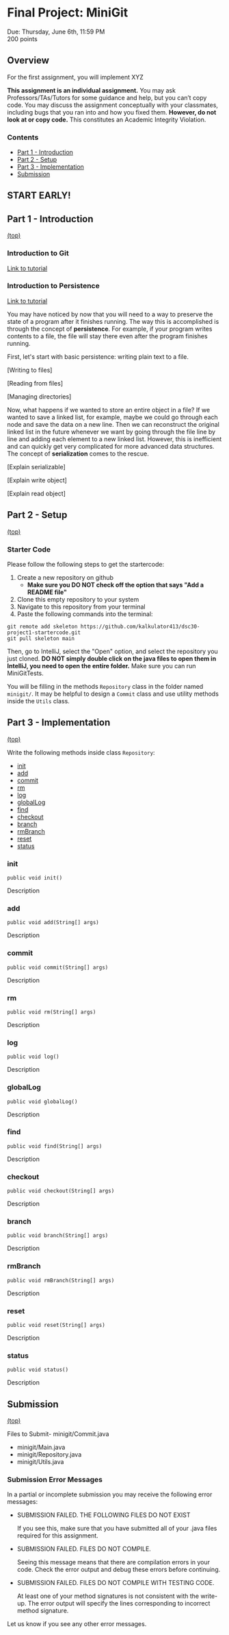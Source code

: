 # Final Project: MiniGit

Due: Thursday, June 6th, 11:59 PM  
200 points

## Overview

For the first assignment, you will implement XYZ

**This assignment is an individual assignment.** You may ask Professors/TAs/Tutors for some guidance and help, but you can’t copy code. You may discuss the assignment conceptually with your classmates, including bugs that you ran into and how you fixed them. **However, do not look at or copy code.** This constitutes an Academic Integrity Violation.

### Contents
- [Part 1  - Introduction](#part-1---introduction)
- [Part 2 - Setup](#part-2---setup)
- [Part 3 - Implementation](#part-3---implementation)
- [Submission](#submission)

## **START EARLY!**

## Part 1 - Introduction
[(top)](#contents)

### Introduction to Git

[Link to tutorial](/dne)

### Introduction to Persistence

[Link to tutorial](/dne)

You may have noticed by now that you will need to a way to preserve the state of a program after it finishes running.
The way this is accomplished is through the concept of **persistence**. For example, if your program writes contents to a file,
the file will stay there even after the program finishes running.

First, let's start with basic persistence: writing plain text to a file.

[Writing to files]

[Reading from files]

[Managing directories]

Now, what happens if we wanted to store an entire object in a file? If we wanted to save a linked list, for example, maybe we could go through
each node and save the data on a new line. Then we can reconstruct the original linked list in the future whenever we want by going through the
file line by line and adding each element to a new linked list. However, this is inefficient and can quickly get very complicated for more advanced
data structures. The concept of **serialization** comes to the rescue.

[Explain serializable]

[Explain write object]

[Explain read object]


## Part 2 - Setup
[(top)](#contents)

### Starter Code

Please follow the following steps to get the startercode:
1. Create a new repository on github
    - **Make sure you DO NOT check off the option that says "Add a README file"**
2. Clone this empty repository to your system
3. Navigate to this repository from your terminal
4. Paste the following commands into the terminal:
  ```
  git remote add skeleton https://github.com/kalkulator413/dsc30-project1-startercode.git
  git pull skeleton main
  ```

Then, go to IntelliJ, select the "Open" option, and select the repository you just cloned. **DO NOT 
simply double click on the java files to open them in IntelliJ, you need to open the entire folder.**
Make sure you can run MiniGitTests.

You will be filling in the methods `Repository` class in
the folder named `minigit/`. It may be helpful to design a `Commit` class and use utility
methods inside the `Utils` class.

## Part 3 - Implementation
[(top)](#contents)

Write the following methods inside class `Repository`:
- [init](#init)
- [add](#add)
- [commit](#commit)
- [rm](#rm)
- [log](#log)
- [globalLog](#globallog)
- [find](#find)
- [checkout](#checkout)
- [branch](#branch)
- [rmBranch](#rmbranch)
- [reset](#reset)
- [status](#status)

### init

```
public void init()
```
Description

### add

```
public void add(String[] args)
```
Description

### commit

```
public void commit(String[] args)
```
Description

### rm

```
public void rm(String[] args)
```
Description

### log
```
public void log()
```
Description

### globalLog

```
public void globalLog()
```
Description

### find

```
public void find(String[] args)
```
Description

### checkout
```
public void checkout(String[] args)
```
Description

### branch
```
public void branch(String[] args)
```
Description

### rmBranch
```
public void rmBranch(String[] args)
```
Description

### reset

```
public void reset(String[] args)
```
Description

### status

```
public void status()
```
Description

## Submission
[(top)](#contents)

Files to Submit- minigit/Commit.java
- minigit/Main.java
- minigit/Repository.java
- minigit/Utils.java

### Submission Error Messages
In a partial or incomplete submission you may receive the following error messages:
- SUBMISSION FAILED. THE FOLLOWING FILES DO NOT EXIST

  If you see this, make sure that you have submitted all of your .java files required for this assignment.

- SUBMISSION FAILED. FILES DO NOT COMPILE.

  Seeing this message means that there are compilation errors in your code. Check the error output and debug these errors before continuing.

- SUBMISSION FAILED. FILES DO NOT COMPILE WITH TESTING CODE.

  At least one of your method signatures is not consistent with the write-up. The error output will specify the lines corresponding to incorrect method signature.

Let us know if you see any other error messages.
